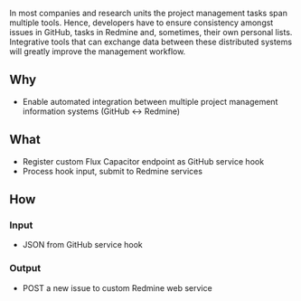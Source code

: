 In most companies and research units the project management tasks span multiple tools. Hence, developers have to ensure consistency amongst issues in GitHub, tasks in Redmine and, sometimes, their own personal lists. Integrative tools that can exchange data between these distributed systems will greatly improve the management workflow.

## Why
- Enable automated integration between multiple project management information systems (GitHub <-> Redmine)

## What
- Register custom Flux Capacitor endpoint as GitHub service hook
- Process hook input, submit to Redmine services

## How

### Input
- JSON from GitHub service hook

### Output
- POST a new issue to custom Redmine web service